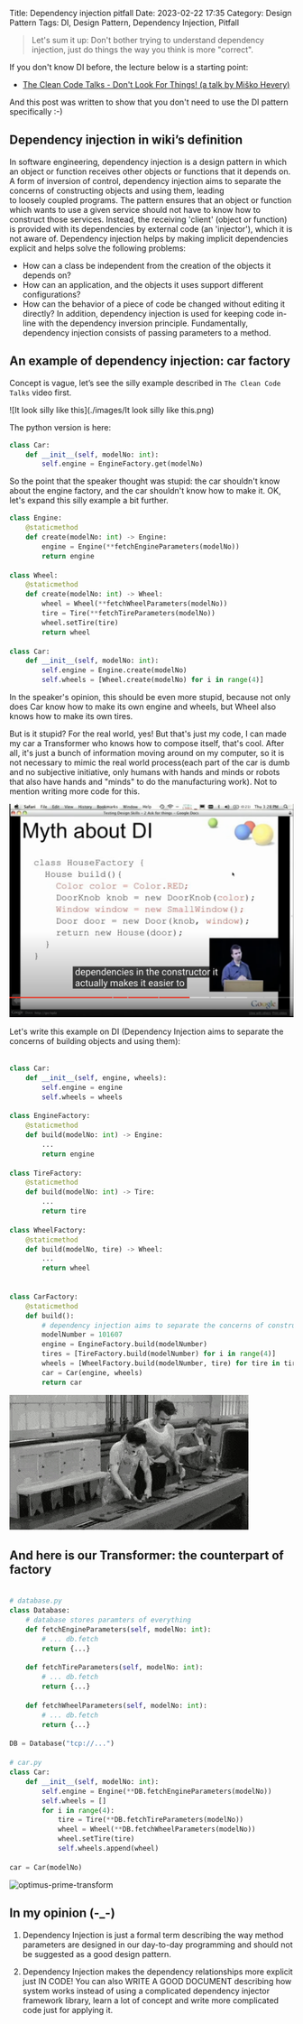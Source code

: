 Title: Dependency injection pitfall
Date: 2023-02-22 17:35
Category: Design Pattern
Tags: DI, Design Pattern, Dependency Injection, Pitfall


> Let's sum it up: Don't bother trying to understand dependency injection, just do things the way you think is more "correct".

If you don't know DI before, the lecture below is a starting point:

* [The Clean Code Talks - Don't Look For Things! (a talk by Miško Hevery)](https://www.youtube.com/watch?v=RlfLCWKxHJ0)

And this post was written to show that you don't need to use the DI pattern specifically :-)

## Dependency injection in wiki’s definition

In software engineering, dependency injection is a design pattern in which an object or function receives other objects or functions that it depends on. A form of inversion of control, dependency injection aims to separate the concerns of constructing objects and using them, leading to loosely coupled programs. The pattern ensures that an object or function which wants to use a given service should not have to know how to construct those services. Instead, the receiving 'client' (object or function) is provided with its dependencies by external code (an 'injector'), which it is not aware of. Dependency injection helps by making implicit dependencies explicit and helps solve the following problems:
* How can a class be independent from the creation of the objects it depends on?
* How can an application, and the objects it uses support different configurations?
* How can the behavior of a piece of code be changed without editing it directly?
In addition, dependency injection is used for keeping code in-line with the dependency inversion principle.
Fundamentally, dependency injection consists of passing parameters to a method.

## An example of dependency injection: car factory

Concept is vague, let’s see the silly example described in `The Clean Code Talks` video first.

![It look silly like this](./images/It look silly like this.png)


The python version is here:
```python
class Car:
    def __init__(self, modelNo: int):
        self.engine = EngineFactory.get(modelNo)
```

So the point that the speaker thought was stupid: the car shouldn't know about the engine factory, and the car shouldn't know how to make it. OK, let's expand this silly example a bit further.

```python
class Engine:
    @staticmethod
    def create(modelNo: int) -> Engine:
        engine = Engine(**fetchEngineParameters(modelNo))
        return engine
    
class Wheel:
    @staticmethod
    def create(modelNo: int) -> Wheel:
        wheel = Wheel(**fetchWheelParameters(modelNo))
        tire = Tire(**fetchTireParameters(modelNo))
        wheel.setTire(tire)
        return wheel

class Car:
    def __init__(self, modelNo: int):
        self.engine = Engine.create(modelNo)
        self.wheels = [Wheel.create(modelNo) for i in range(4)]
```

In the speaker's opinion, this should be even more stupid, because not only does Car know how to make its own engine and wheels, but Wheel also knows how to make its own tires.

But is it stupid? For the real world, yes! But that's just my code, I can made my car a Transformer who knows how to compose itself, that's cool. After all, it's just a bunch of information moving around on my computer, so it is not necessary to mimic the real world process(each part of the car is dumb and no subjective initiative, only humans with hands and minds or robots that also have hands and "minds" to do the manufacturing work). Not to mention writing more code for this.

![myth-about-di](./images/myth-about-di.png)

Let's write this example on DI (Dependency Injection aims to separate the concerns of building objects and using them):

```python

class Car:
    def __init__(self, engine, wheels):
        self.engine = engine
        self.wheels = wheels

class EngineFactory:
    @staticmethod
    def build(modelNo: int) -> Engine:
        ...
        return engine

class TireFactory:
    @staticmethod
    def build(modelNo: int) -> Tire:
        ...
        return tire

class WheelFactory:
    @staticmethod
    def build(modelNo, tire) -> Wheel:
        ...
        return wheel


class CarFactory:
    @staticmethod
    def build():
        # dependency injection aims to separate the concerns of constructing objects and using them
        modelNumber = 101607
        engine = EngineFactory.build(modelNumber)
        tires = [TireFactory.build(modelNumber) for i in range(4)]
        wheels = [WheelFactory.build(modelNumber, tire) for tire in tires]
        car = Car(engine, wheels)
        return car
```
![modern-age-factory](./images/modern-age-factory.gif)


## And here is our Transformer: the counterpart of factory

```python

# database.py
class Database:
    # database stores paramters of everything
    def fetchEngineParameters(self, modelNo: int):
        # ... db.fetch
        return {...}

    def fetchTireParameters(self, modelNo: int):
        # ... db.fetch
        return {...}

    def fetchWheelParameters(self, modelNo: int):
        # ... db.fetch
        return {...}

DB = Database("tcp://...")

# car.py
class Car:
    def __init__(self, modelNo: int):
        self.engine = Engine(**DB.fetchEngineParameters(modelNo))
        self.wheels = []
        for i in range(4):
            tire = Tire(**DB.fetchTireParameters(modelNo))
            wheel = Wheel(**DB.fetchWheelParameters(modelNo))
            wheel.setTire(tire)
            self.wheels.append(wheel)

car = Car(modelNo)
```
![optimus-prime-transform](./images/optimus-prime-transform.gif)


## In my opinion (-_-)

1. Dependency Injection is just a formal term describing the way method parameters are designed in our day-to-day programming and should not be suggested as a good design pattern.

2. Dependency Injection makes the dependency relationships more explicit just IN CODE! You can also WRITE A GOOD DOCUMENT describing how system works instead of using a complicated dependency injector framework library, learn a lot of concept and write more complicated code just for applying it.
